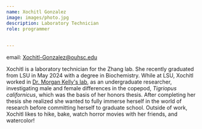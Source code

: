 ```yaml
---
name: Xochitl Gonzalez
image: images/photo.jpg
description: Laboratory Technician
role: programmer
  
  
---
```

email: Xochitl-Gonzalez@ouhsc.edu

Xochitl is a laboratory technician for the Zhang lab.  She recently graduated from LSU in May 2024 with a degree in Biochemistry.  While at LSU, Xochitl worked in [Dr. Morgan Kelly's lab](https://www.morgankelly.biology.lsu.edu/index.html), as an undergraduate researcher, investigating male and female differences in the copepod, *Tigriopus californicus*, which was the basis of her honors thesis.  After completing her thesis she realized she wanted to fully immerse herself in the world of research before committing herself to graduate school.  Outside of work, Xochitl likes to hike, bake, watch horror movies with her friends, and watercolor!
